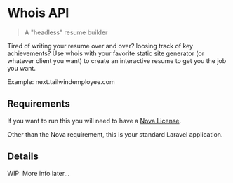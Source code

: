# Whois API

> A "headless" resume builder

Tired of writing your resume over and over? loosing track of key achievements? Use whois with your favorite static site generator (or whatever client you want) to create an interactive resume to get you the job you want.

Example: next.tailwindemployee.com

## Requirements

If you want to run this you will need to have a [Nova License](https://nova.laravel.com/).

Other than the Nova requirement, this is your standard Laravel application.

## Details

WIP: More info later...
